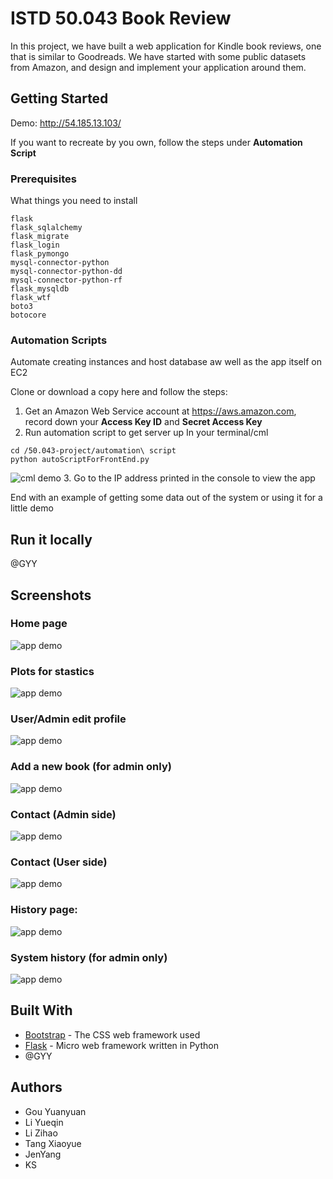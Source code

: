# ISTD 50.043 Book Review

In this project, we have built a web application for Kindle book reviews, one that is similar to Goodreads. We have started with some public datasets from Amazon, and design and implement your application around them.

## Getting Started

Demo: http://54.185.13.103/

If you want to recreate by you own, follow the steps under **Automation Script**



### Prerequisites

What things you need to install

```
flask
flask_sqlalchemy
flask_migrate
flask_login
flask_pymongo
mysql-connector-python
mysql-connector-python-dd
mysql-connector-python-rf
flask_mysqldb
flask_wtf
boto3
botocore
```

### Automation Scripts

Automate creating instances and host database aw well as the app itself on EC2

Clone or download a copy here and follow the steps:
1. Get an Amazon Web Service account at https://aws.amazon.com, record down your **Access Key ID** and **Secret Access Key**
2. Run automation script to get server up
In your terminal/cml
```
cd /50.043-project/automation\ script
python autoScriptForFrontEnd.py
```
![cml demo](screenshot/automation1.png)
3. Go to the IP address printed in the console to view the app


End with an example of getting some data out of the system or using it for a little demo

## Run it locally

@GYY

## Screenshots
### Home page
![app demo](screenshot/app-screenshot1.png)
### Plots for stastics
![app demo](screenshot/app-screenshot7.png)
### User/Admin edit profile
![app demo](screenshot/app-screenshot8.png)
### Add a new book (for admin only)
![app demo](screenshot/app-screenshot2.png)
### Contact (Admin side)
![app demo](screenshot/app-screenshot3.png)
### Contact (User side)
![app demo](screenshot/app-screenshot4.png)
### History page:
![app demo](screenshot/app-screenshot5.png)
### System history (for admin only)
![app demo](screenshot/app-screenshot6.png)


## Built With

* [Bootstrap](https://getbootstrap.com/) - The CSS web framework used
* [Flask](https://maven.apache.org/) - Micro web framework written in Python
* @GYY


## Authors
* Gou Yuanyuan
* Li Yueqin
* Li Zihao
* Tang Xiaoyue
* JenYang 
* KS


